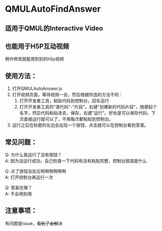 # QMULAutoFindAnswer
## 适用于QMUL的Interactive Video
## 也能用于H5P互动视频
稍作修改就能用到别的h5p视频
## 使用方法：
1. 打开QMULAutoAnswer.js
2. 打开视频页面，等待视频一会，然后根据你选的方法不同：
   1. 打开开发者工具，粘贴代码到控制台，回车运行   
   2. 打开开发者工具的"源代码"-"片段"，右键"创建新的代码片段"，随便起个名字，然后代码粘贴进去，保存，右键"运行"。好处是可以保存代码，下次直接运行就可以了，不用每次都粘贴到控制台。   
3. 运行之后在标题的左边会出现一个按钮，点击就可以在控制台看到答案。
## 常见问题：
Q: 为什么我运行了没有按钮？   
A: 因为没运行成功，自己检查一下代码有没有粘贴完整，控制台报错是什么   

Q: 点了按钮没反应啊啊啊啊啊啊   
A: 打开控制台再运行一次   

Q: 答案在哪？   
A: 不会用别用
## 注意事项：
有问题提issue，~~看到了会解决~~   